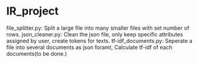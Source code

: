 # IR_project

file_splitter.py: Split a large file into many smaller files with set number of rows.
json_cleaner.py: Clean the json file, only keep specific attributes assigned by user, create tokens for texts.
tf-idf_documents.py: Seperate a file into several documents as json foramt, Calculate tf-idf of each documents(to be done.)

